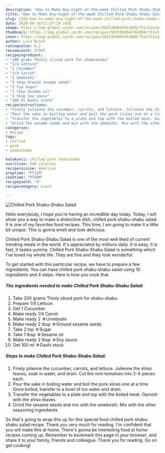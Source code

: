 ```yaml
---
description: "How to Make Any-night-of-the-week Chilled Pork Shabu-Shabu Salad"
title: "How to Make Any-night-of-the-week Chilled Pork Shabu-Shabu Salad"
slug: 2328-how-to-make-any-night-of-the-week-chilled-pork-shabu-shabu-salad
date: 2020-09-16T21:57:29.145Z
image: https://img-global.cpcdn.com/recipes/5825384944762880/751x532cq70/chilled-pork-shabu-shabu-salad-recipe-main-photo.jpg
thumbnail: https://img-global.cpcdn.com/recipes/5825384944762880/751x532cq70/chilled-pork-shabu-shabu-salad-recipe-main-photo.jpg
cover: https://img-global.cpcdn.com/recipes/5825384944762880/751x532cq70/chilled-pork-shabu-shabu-salad-recipe-main-photo.jpg
author: Lina Brock
ratingvalue: 4.2
reviewcount: 37047
recipeingredient:
- "200 grams Thinly sliced pork for shabushabu"
- "1/4 Lettuce"
- "1 Cucumber"
- "1/4 Carrot"
- "2 Umeboshi"
- "2 tbsp Ground sesame seeds"
- "2 tsp Sugar"
- "1 tbsp Sesame oil"
- "2 tbsp Soy sauce"
- "100 ml Dashi stock"
recipeinstructions:
- "Finely julienne the cucumber, carrots, and lettuce. Julienne the shiso leaves, soak in water, and drain. Cut the mini tomatoes into 2-4 pieces each."
- "Pour the sake in boiling water and boil the pork slices one at a time. Once boiled, transfer to a bowl of ice water and drain."
- "Transfer the vegetables to a plate and top with the boiled meat. Garnish with the shiso leaves."
- "Grind the sesame seeds and mix with the umeboshi. Mix with the other seasoning ingredients."
categories:
- Recipe
tags:
- chilled
- pork
- shabushabu

katakunci: chilled pork shabushabu 
nutrition: 248 calories
recipecuisine: American
preptime: "PT12M"
cooktime: "PT50M"
recipeyield: "4"
recipecategory: Lunch

---
```



![Chilled Pork Shabu-Shabu Salad](https://img-global.cpcdn.com/recipes/5825384944762880/751x532cq70/chilled-pork-shabu-shabu-salad-recipe-main-photo.jpg)

Hello everybody, I hope you're having an incredible day today. Today, I will show you a way to make a distinctive dish, chilled pork shabu-shabu salad. It is one of my favorites food recipes. This time, I am going to make it a little bit unique. This is gonna smell and look delicious.



Chilled Pork Shabu-Shabu Salad is one of the most well liked of current trending meals in the world. It's appreciated by millions daily. It is easy, it is fast, it tastes yummy. Chilled Pork Shabu-Shabu Salad is something which I've loved my whole life. They are fine and they look wonderful.


To get started with this particular recipe, we have to prepare a few ingredients. You can have chilled pork shabu-shabu salad using 10 ingredients and 4 steps. Here is how you cook that.

<!--inarticleads1-->

##### The ingredients needed to make Chilled Pork Shabu-Shabu Salad:

1. Take 200 grams Thinly sliced pork for shabu-shabu
1. Prepare 1/4 Lettuce
1. Get 1 Cucumber
1. Make ready 1/4 Carrot
1. Make ready 2 ☆Umeboshi
1. Make ready 2 tbsp ☆Ground sesame seeds
1. Take 2 tsp ☆Sugar
1. Take 1 tbsp ☆Sesame oil
1. Make ready 2 tbsp ☆Soy sauce
1. Get 100 ml ☆Dashi stock




<!--inarticleads2-->

##### Steps to make Chilled Pork Shabu-Shabu Salad:

1. Finely julienne the cucumber, carrots, and lettuce. Julienne the shiso leaves, soak in water, and drain. Cut the mini tomatoes into 2-4 pieces each.
1. Pour the sake in boiling water and boil the pork slices one at a time. Once boiled, transfer to a bowl of ice water and drain.
1. Transfer the vegetables to a plate and top with the boiled meat. Garnish with the shiso leaves.
1. Grind the sesame seeds and mix with the umeboshi. Mix with the other seasoning ingredients.




So that's going to wrap this up for this special food chilled pork shabu-shabu salad recipe. Thank you very much for reading. I'm confident that you will make this at home. There's gonna be interesting food at home recipes coming up. Remember to bookmark this page in your browser, and share it to your family, friends and colleague. Thank you for reading. Go on get cooking!
